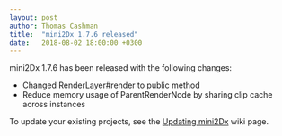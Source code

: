 ```yaml
---
layout: post
author: Thomas Cashman
title:  "mini2Dx 1.7.6 released"
date:   2018-08-02 18:00:00 +0300
---
```


mini2Dx 1.7.6 has been released with the following changes:

 * Changed RenderLayer#render to public method
 * Reduce memory usage of ParentRenderNode by sharing clip cache across instances

To update your existing projects, see the [Updating mini2Dx](https://github.com/mini2Dx/mini2Dx/wiki/Updating-mini2Dx) wiki page.